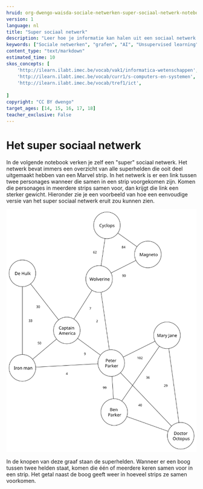 ```yaml
---
hruid: org-dwengo-waisda-sociale-netwerken-super-sociaal-netwerk-notebook
version: 1
language: nl
title: "Super sociaal netwerk"
description: "Leer hoe je informatie kan halen uit een sociaal netwerk."
keywords: ["Sociale netwerken", "grafen", "AI", "Unsupervised learning"]
content_type: "text/markdown"
estimated_time: 10
skos_concepts: [
    'http://ilearn.ilabt.imec.be/vocab/vak1/informatica-wetenschappen', 
    'http://ilearn.ilabt.imec.be/vocab/curr1/s-computers-en-systemen',
    'http://ilearn.ilabt.imec.be/vocab/tref1/ict',

]
copyright: "CC BY dwengo"
target_ages: [14, 15, 16, 17, 18]
teacher_exclusive: False
---
```


# Het super sociaal netwerk

In de volgende notebook verken je zelf een "super" sociaal netwerk. Het netwerk bevat immers een overzicht van alle superhelden die ooit deel uitgemaakt hebben van een Marvel strip. In het netwerk is er een link tussen twee personages wanneer die samen in een strip voorgekomen zijn. Komen die personages in meerdere strips samen voor, dan krijgt die link een sterker gewicht. Hieronder zie je een voorbeeld van hoe een eenvoudige versie van het super sociaal netwerk eruit zou kunnen zien.

!["Voorbeeld super sociaal netwerk"](img/voorbeeld_sociale_graaf_min_dist.svg)

In de knopen van deze graaf staan de superhelden. Wanneer er een boog tussen twee helden staat, komen die één of meerdere keren samen voor in een strip. Het getal naast de boog geeft weer in hoeveel strips ze samen voorkomen. 